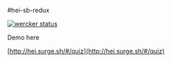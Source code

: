 #hei-sb-redux

[![wercker status](https://app.wercker.com/status/f79b6b8ecd683f67bebf2ecf1fd12079/s/master "wercker status")](https://app.wercker.com/project/bykey/f79b6b8ecd683f67bebf2ecf1fd12079)

Demo here

[http://hei.surge.sh/#/quiz](http://hei.surge.sh/#/quiz)
